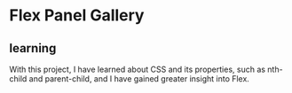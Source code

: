 # Flex Panel Gallery

## learning

With this project, I have learned about CSS and its properties, such as nth-child and parent-child, and I have gained greater insight into Flex.
